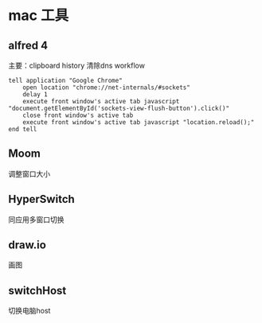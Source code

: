 # mac 工具
## alfred 4
主要：clipboard history
清除dns workflow
```
tell application "Google Chrome"
	open location "chrome://net-internals/#sockets"
	delay 1
	execute front window's active tab javascript "document.getElementById('sockets-view-flush-button').click()"
	close front window's active tab
	execute front window's active tab javascript "location.reload();"
end tell
```

## Moom
调整窗口大小

## HyperSwitch
同应用多窗口切换

## draw.io
画图

## switchHost
切换电脑host

